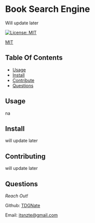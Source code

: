 # Book Search Engine
 
Will update later

[![License: MIT](https://img.shields.io/badge/License-MIT-yellow.svg)](https://opensource.org/licenses/MIT)

[MIT](https://choosealicense.com/licenses/mit/)

## Table Of Contents

- [Usage](#usage)
- [Install](#install)
- [Contribute](#contributing)
- [Questions](#questions)
    
## Usage
na

## Install
will update later

## Contributing
will update later

## Questions
_Reach Out!_

Github: [TDGNate](https://github.com/TDGNate) 

Email: itsnzte@gmail.com
